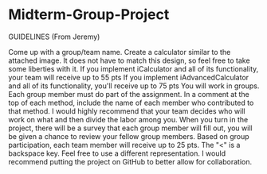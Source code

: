 # Midterm-Group-Project

GUIDELINES (From Jeremy)

Come up with a group/team name.
Create a calculator similar to the attached image. It does not have to match this design, so feel free to take some liberties with it.
If you implement iCalculator and all of its functionality, your team will receive up to 55 pts
If you implement iAdvancedCalculator and all of its functionality, you'll receive up to 75 pts
You will work in groups. Each group member must do part of the assignment. In a comment at the top of each method, include the name of each member who contributed to that method. I would highly recommend that your team decides who will work on what and then divide the labor among you.
When you turn in the project, there will be a survey that each group member will fill out, you will be given a chance to review your fellow group members. Based on group participation, each team member will receive up to 25 pts.
The "<" is a backspace key. Feel free to use a different representation.
I would recommend putting the project on GitHub to better allow for collaboration.
